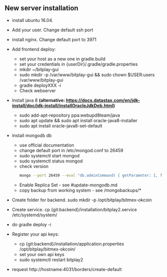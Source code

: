 ## New server installation

* install ubuntu 16.04.

* Add your user. Change default ssh port
* install nginx. Change default port to 3971
* Add frontend deploy:
    * set your host as a new one in gradle.build
    * set your credentials in {userDir}/.gradle/gradle.properties
    * mkdir ~/bitplay-gui
    * sudo mkdir -p /var/www/bitplay-gui && sudo chown $USER:users /var/www/bitplay-gui
    * gradle deployXXX -i
    * Check webserver
* Install java 8 
**(alternative: https://docs.datastax.com/en/jdk-install/doc/jdk-install/installOracleJdkDeb.html)**
    * sudo add-apt-repository ppa:webupd8team/java
    * sudo apt update && sudo apt install oracle-java8-installer
    * sudo apt install oracle-java8-set-default
* Install mongodb db
    * use official documentation
    * change default port in /etc/mongod.conf to 26459
    * sudo systemctl start mongod
    * sudo systemctl status mongod
    * check version
        ```bash
        mongo --port 26459 --eval "db.adminCommand( { getParameter: 1, featureCompatibilityVersion: 1 } )"
        ```    
    * Enable Replica Set - see #update-mongodb.md
    * copy backup from working system - see /mongobackups/*
    
    
* Create folder for backend. sudo mkdir -p /opt/bitplay/bitmex-okcoin
* Create service. cp {git:backend}/installation/bitplay2.service /etc/systemd/system/
* do gradle deploy -i
* Register your api keys:
    * cp {git:backend}/installation/application.properties /opt/bitplay/bitmex-okcoin/
    * set your own api keys
    * sudo systemctl restart bitplay2
* request http://hostname:4031/borders/create-default


